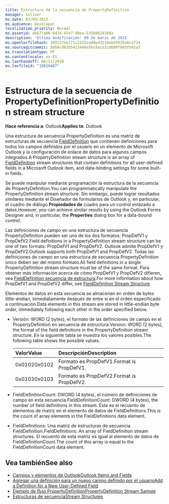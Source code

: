 ```yaml
---
title: Estructura de la secuencia de PropertyDefinition
manager: soliver
ms.date: 03/09/2015
ms.audience: Developer
localization_priority: Normal
ms.assetid: ab677a06-6d7d-47e7-99ea-535b0b24389a
description: 'Última modificación: 09 de marzo de 2015'
ms.openlocfilehash: 289227ee171c2325cad0ed321dab4f635a0ca724
ms.sourcegitcommit: 9d60cd82b5413446e5bc8ace2cd689f683fb41a7
ms.translationtype: MT
ms.contentlocale: es-ES
ms.lasthandoff: 06/11/2018
ms.locfileid: "19820467"
---
```

# <a name="propertydefinition-stream-structure"></a><span data-ttu-id="ad0ff-103">Estructura de la secuencia de PropertyDefinition</span><span class="sxs-lookup"><span data-stu-id="ad0ff-103">PropertyDefinition stream structure</span></span>

<span data-ttu-id="ad0ff-104">**Hace referencia a**: Outlook</span><span class="sxs-lookup"><span data-stu-id="ad0ff-104">**Applies to**: Outlook</span></span> 
  
<span data-ttu-id="ad0ff-105">Una estructura de secuencia PropertyDefinition es una matriz de estructuras de secuencia [FieldDefinition](fielddefinition-stream-structure.md) que contienen definiciones para todos los campos definidos por el usuario en un elemento de Microsoft Outlook y la configuración de enlace de datos para algunos campos integrados.</span><span class="sxs-lookup"><span data-stu-id="ad0ff-105">A PropertyDefinition stream structure is an array of [FieldDefinition](fielddefinition-stream-structure.md) stream structures that contain definitions for all user-defined fields in a Microsoft Outlook item, and data-binding settings for some built-in fields.</span></span> 
  
<span data-ttu-id="ad0ff-106">Se puede manipular mediante programación la estructura de la secuencia de PropertyDefinition.</span><span class="sxs-lookup"><span data-stu-id="ad0ff-106">You can programmatically manipulate the PropertyDefinition stream structure.</span></span> <span data-ttu-id="ad0ff-107">Sin embargo, puede lograr resultados similares mediante el Diseñador de formularios de Outlook y, en particular, el cuadro de diálogo **Propiedades de** cuadro para un control enlazado a datos.</span><span class="sxs-lookup"><span data-stu-id="ad0ff-107">However, you can achieve similar results by using the Outlook Forms Designer and, in particular, the **Properties** dialog box for a data-bound control.</span></span> 
  
<span data-ttu-id="ad0ff-108">Las definiciones de campo en una estructura de secuencia PropertyDefinition pueden ser uno de los dos formatos: PropDefV1 y PropDefV2.</span><span class="sxs-lookup"><span data-stu-id="ad0ff-108">Field definitions in a PropertyDefinition stream structure can be one of two formats: PropDefV1 and PropDefV2.</span></span> <span data-ttu-id="ad0ff-109">Outlook admite PropDefV1 y PropDefV2.</span><span class="sxs-lookup"><span data-stu-id="ad0ff-109">Outlook supports both PropDefV1 and PropDefV2.</span></span> <span data-ttu-id="ad0ff-110">Todas las definiciones de campo en una estructura de secuencia PropertyDefinition único deben ser del mismo formato.</span><span class="sxs-lookup"><span data-stu-id="ad0ff-110">All field definitions in a single PropertyDefinition stream structure must be of the same format.</span></span> <span data-ttu-id="ad0ff-111">Para obtener más información acerca de cómo PropDefV1 y PropDefV2 difieren, vea [FieldDefinition secuencia de estructura](fielddefinition-stream-structure.md).</span><span class="sxs-lookup"><span data-stu-id="ad0ff-111">For more information about how PropDefV1 and PropDefV2 differ, see [FieldDefinition Stream Structure](fielddefinition-stream-structure.md).</span></span>
  
<span data-ttu-id="ad0ff-112">Elementos de datos en esta secuencia se almacenan en orden de bytes little-endian, inmediatamente después de entre sí en el orden especificado a continuación.</span><span class="sxs-lookup"><span data-stu-id="ad0ff-112">Data elements in this stream are stored in little-endian byte order, immediately following each other in the order specified below.</span></span>
  
- <span data-ttu-id="ad0ff-113">Versión: WORD (2 bytes), el formato de las definiciones de campo en el PropertyDefinition en secuencia de estructura.</span><span class="sxs-lookup"><span data-stu-id="ad0ff-113">Version: WORD (2 bytes), the format of the field definitions in the PropertyDefinition stream structure.</span></span> <span data-ttu-id="ad0ff-114">En la siguiente tabla se muestra los valores posibles.</span><span class="sxs-lookup"><span data-stu-id="ad0ff-114">The following table shows the possible values.</span></span>
    
    |<span data-ttu-id="ad0ff-115">**Valor**</span><span class="sxs-lookup"><span data-stu-id="ad0ff-115">**Value**</span></span>|<span data-ttu-id="ad0ff-116">**Descripción**</span><span class="sxs-lookup"><span data-stu-id="ad0ff-116">**Description**</span></span>|
    |:-----|:-----|
    |<span data-ttu-id="ad0ff-117">0x0102</span><span class="sxs-lookup"><span data-stu-id="ad0ff-117">0x0102</span></span>  <br/> |<span data-ttu-id="ad0ff-118">Formato es PropDefV1.</span><span class="sxs-lookup"><span data-stu-id="ad0ff-118">Format is PropDefV1.</span></span>  <br/> |
    |<span data-ttu-id="ad0ff-119">0x0103</span><span class="sxs-lookup"><span data-stu-id="ad0ff-119">0x0103</span></span>  <br/> |<span data-ttu-id="ad0ff-120">Formato es PropDefV2.</span><span class="sxs-lookup"><span data-stu-id="ad0ff-120">Format is PropDefV2.</span></span>  <br/> |
   
- <span data-ttu-id="ad0ff-121">FieldDefinitionCount: DWORD (4 bytes), el número de definiciones de campo en esta secuencia.</span><span class="sxs-lookup"><span data-stu-id="ad0ff-121">FieldDefinitionCount: DWORD (4 bytes), the number of field definitions in this stream.</span></span> <span data-ttu-id="ad0ff-122">Éste es el recuento de elementos de matriz en el elemento de datos de FieldDefinitions.</span><span class="sxs-lookup"><span data-stu-id="ad0ff-122">This is the count of array elements in the FieldDefinitions data element.</span></span>
    
- <span data-ttu-id="ad0ff-123">FieldDefinitions: Una matriz de estructuras de secuencia FieldDefinition.</span><span class="sxs-lookup"><span data-stu-id="ad0ff-123">FieldDefinitions: An array of FieldDefinition stream structures.</span></span> <span data-ttu-id="ad0ff-124">El recuento de esta matriz es igual al elemento de datos de FieldDefinitionCount.</span><span class="sxs-lookup"><span data-stu-id="ad0ff-124">The count of this array is equal to the FieldDefinitionCount data element.</span></span>
    
## <a name="see-also"></a><span data-ttu-id="ad0ff-125">Vea también</span><span class="sxs-lookup"><span data-stu-id="ad0ff-125">See also</span></span>

- [<span data-ttu-id="ad0ff-126">Campos y elementos de Outlook</span><span class="sxs-lookup"><span data-stu-id="ad0ff-126">Outlook Items and Fields</span></span>](outlook-items-and-fields.md)
- [<span data-ttu-id="ad0ff-127">Agregar una definición para un nuevo campo definido por el usuario</span><span class="sxs-lookup"><span data-stu-id="ad0ff-127">Add a Definition for a New User-Defined Field</span></span>](how-to-add-a-definition-for-a-new-user-defined-field.md)
- [<span data-ttu-id="ad0ff-128">Ejemplo de flujo PropertyDefinition</span><span class="sxs-lookup"><span data-stu-id="ad0ff-128">PropertyDefinition Stream Sample</span></span>](propertydefinition-stream-sample.md)
- [<span data-ttu-id="ad0ff-129">Estructuras de secuencia</span><span class="sxs-lookup"><span data-stu-id="ad0ff-129">Stream Structures</span></span>](stream-structures.md)

